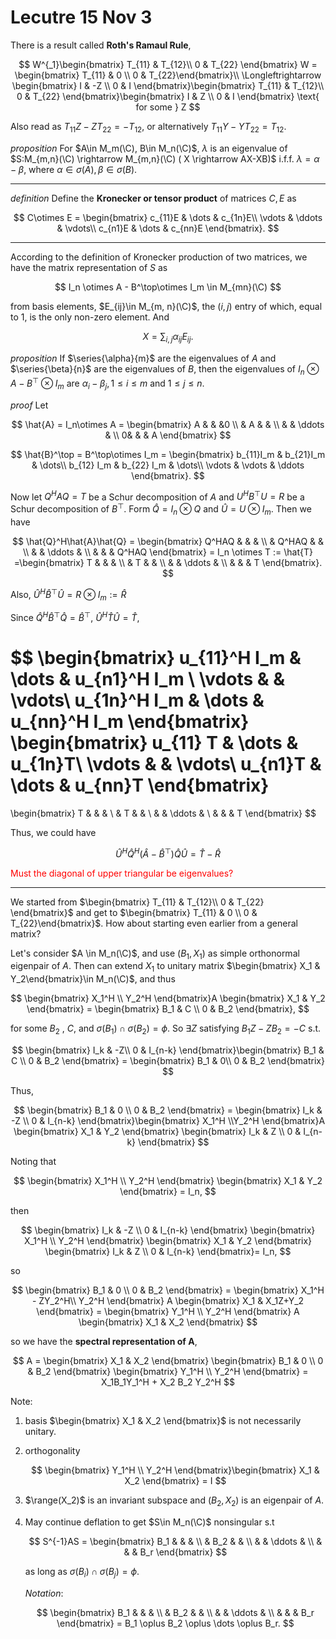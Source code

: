 # Lecutre 15 Nov 3
There is a result called **Roth's Ramaul Rule**,

$$
W^{_1}\begin{bmatrix} T_{11} & T_{12}\\ 0 & T_{22} \end{bmatrix} W = \begin{bmatrix} T_{11} & 0 \\ 0 & T_{22}\end{bmatrix}\\
\Longleftrightarrow \begin{bmatrix} I & -Z \\ 0 & I \end{bmatrix}\begin{bmatrix} T_{11} & T_{12}\\ 0 & T_{22} \end{bmatrix}\begin{bmatrix} I & Z \\ 0 & I \end{bmatrix} \text{ for some } Z
$$

Also read as $T_{11}Z - ZT_{22} = -T_{12}$, or alternatively $T_{11}Y - YT_{22} = T_{12}$.

*proposition*
For $A\in M_m(\C), B\in M_n(\C)$, $\lambda$ is an eigenvalue of $S:M_{m,n}(\C) \rightarrow M_{m,n}(\C) ( X \rightarrow AX-XB)$ i.f.f. $\lambda = \alpha - \beta$, where $\alpha \in \sigma(A), \beta \in \sigma(B)$.


---

*definition*
Define the **Kronecker or tensor product** of matrices $C, E$ as

$$
C\otimes E = \begin{bmatrix}
    c_{11}E & \dots & c_{1n}E\\
    \vdots & \ddots & \vdots\\
    c_{n1}E & \dots & c_{nn}E
\end{bmatrix}.
$$

---

According to the definition of Kronecker production of two matrices, we have the matrix representation of $S$ as

$$
I_n \otimes A - B^\top\otimes I_m \in M_{mn}(\C)
$$


from basis elements, $E_{ij}\in M_{m, n}(\C)$, the $(i, j)$ entry of which, equal to $1$, is the only non-zero element. And 

$$
X = \sum_{i, j} \alpha_{ij} E_{ij}.
$$


*proposition*
If $\series{\alpha}{m}$ are the eigenvalues of $A$ and $\series{\beta}{n}$ are the eigenvalues of $B$, then the eigenvalues of $I_n \otimes A - B^\top\otimes I_m$ are $\alpha_i - \beta_j, 1\le i\le m$ and $1\le j \le n$.

*proof*
Let

$$
\hat{A} = I_n\otimes A = \begin{bmatrix}
A & & &0 \\ & A & & \\ & & \ddots & \\ 0& & & A
\end{bmatrix}
$$

$$
\hat{B}^\top = B^\top\otimes I_m = \begin{bmatrix}
b_{11}I_m & b_{21}I_m & \dots\\
b_{12} I_m & b_{22} I_m & \dots\\
\vdots & \vdots & \ddots
\end{bmatrix}.
$$

Now let $Q^HAQ = T$ be a Schur decomposition of $A$ and $U^HB^\top U = R$ be a Schur decomposition of $B^\top$. Form $\hat{Q} = I_n\otimes Q$ and $\hat{U} = U \otimes I_m$. Then we have

$$
\hat{Q}^H\hat{A}\hat{Q} = \begin{bmatrix}
    Q^HAQ & & & \\
    & Q^HAQ & & \\
    & & \ddots & \\
    & & & Q^HAQ
\end{bmatrix} = I_n \otimes T  := \hat{T} =\begin{bmatrix}
    T & & & \\
    & T & & \\
    & & \ddots & \\
    & & & T
\end{bmatrix}.
$$


Also, $\hat{U}^H\hat{B}^\top \hat{U} = R\otimes I_m  := \hat{R}$


Since $\hat{Q}^H \hat{B}^\top \hat{Q} = \hat{B}^\top$, $\hat{U}^H \hat{T}\hat{U} = \hat{T}$, 

$$
\begin{bmatrix}
    u_{11}^H I_m & \dots & u_{n1}^H I_m \\ 
    \vdots & & \vdots\\
    u_{1n}^H I_m & \dots & u_{nn}^H I_m
\end{bmatrix}
\begin{bmatrix}
    u_{11} T & \dots & u_{1n}T\\
    \vdots & & \vdots\\
    u_{n1}T & \dots & u_{nn}T
\end{bmatrix}
= 
\begin{bmatrix}
    T & & & \\
    & T & & \\
    & & \ddots & \\
    & & & T
\end{bmatrix}
$$

Thus, we could have

$$
\hat{U}^H\hat{Q}^H (\hat{A} - \hat{B}^\top) \hat{Q}\hat{U} = \hat{T} - \hat{R}
$$


<span style='color:red'> Must the diagonal of upper triangular be eigenvalues?</span>

---

We started from $\begin{bmatrix} T_{11} & T_{12}\\ 0 & T_{22} \end{bmatrix}$ and get to $\begin{bmatrix} T_{11} & 0 \\ 0 & T_{22}\end{bmatrix}$. How about starting even earlier from a general matrix?

Let's consider $A \in M_n(\C)$, and use $(B_1, X_1)$ as simple orthonormal eigenpair of $A$. Then can extend $X_1$ to unitary matrix $\begin{bmatrix} X_1 & Y_2\end{bmatrix}\in M_n(\C)$, and thus

$$
\begin{bmatrix} X_1^H \\ Y_2^H \end{bmatrix}A \begin{bmatrix} X_1 & Y_2  \end{bmatrix} = \begin{bmatrix} B_1 & C \\ 0 & B_2 \end{bmatrix},
$$

for some $B_2$ , $C$, and  $\sigma(B_1) \cap \sigma(B_2) = \phi$. So $\exists Z$ satisfying $B_1Z - ZB_2 = -C$ s.t.

$$
\begin{bmatrix}
    I_k & -Z\\ 0 & I_{n-k}
\end{bmatrix}\begin{bmatrix}
    B_1 & C \\ 0 & B_2
\end{bmatrix} = 
\begin{bmatrix}
    B_1 & 0\\ 0 & B_2
\end{bmatrix}
$$

Thus,  

$$
\begin{bmatrix}
    B_1 & 0 \\ 0 & B_2
\end{bmatrix}
= \begin{bmatrix}
    I_k & -Z \\ 0 & I_{n-k}
\end{bmatrix}\begin{bmatrix}
    X_1^H \\Y_2^H
\end{bmatrix}A \begin{bmatrix}
    X_1 & Y_2
\end{bmatrix}
\begin{bmatrix}
    I_k & Z \\ 0 & I_{n-k}
\end{bmatrix}
$$

Noting that 

$$
\begin{bmatrix} X_1^H \\ Y_2^H \end{bmatrix}  \begin{bmatrix} X_1 & Y_2  \end{bmatrix} = I_n,
$$

then 

$$
\begin{bmatrix} I_k & -Z \\ 0 & I_{n-k} \end{bmatrix} \begin{bmatrix} X_1^H \\ Y_2^H \end{bmatrix}  \begin{bmatrix} X_1 & Y_2  \end{bmatrix} \begin{bmatrix} I_k & Z \\ 0 & I_{n-k} \end{bmatrix}= I_n,
$$

so 


$$
\begin{bmatrix} B_1 & 0 \\ 0 & B_2 \end{bmatrix} = \begin{bmatrix} X_1^H - ZY_2^H\\ Y_2^H \end{bmatrix} A \begin{bmatrix} X_1 & X_1Z+Y_2 \end{bmatrix} = \begin{bmatrix} Y_1^H \\ Y_2^H \end{bmatrix} A \begin{bmatrix} X_1 & X_2 \end{bmatrix}
$$

so we have the **spectral representation of A**,

$$
A = \begin{bmatrix} X_1 & X_2 \end{bmatrix} \begin{bmatrix} B_1 & 0 \\ 0 & B_2 \end{bmatrix} \begin{bmatrix} Y_1^H \\ Y_2^H \end{bmatrix} = X_1B_1Y_1^H + X_2 B_2 Y_2^H
$$


Note:
1. basis $\begin{bmatrix} X_1 & X_2 \end{bmatrix}$ is not necessarily unitary.
2. orthogonality
   
   $$
    \begin{bmatrix} Y_1^H \\ Y_2^H \end{bmatrix}\begin{bmatrix} X_1 & X_2 \end{bmatrix} = I
   $$

3. $\range(X_2)$ is an invariant subspace and $(B_2, X_2)$ is an eigenpair of $A$.

4. May continue deflation to get $S\in M_n(\C)$ nonsingular s.t

    $$
    S^{-1}AS = \begin{bmatrix}
        B_1 & & & \\
        & B_2 & & \\
        & & \ddots & \\
        & & & B_r
    \end{bmatrix}
    $$

    as long as $\sigma(B_i) \cap \sigma(B_j) = \phi$.
    
    *Notation*:

    $$
    \begin{bmatrix}
        B_1 & & & \\
        & B_2 & & \\
        & & \ddots & \\
        & & & B_r
    \end{bmatrix} = B_1 \oplus B_2 \oplus \dots \oplus B_r.
    $$
